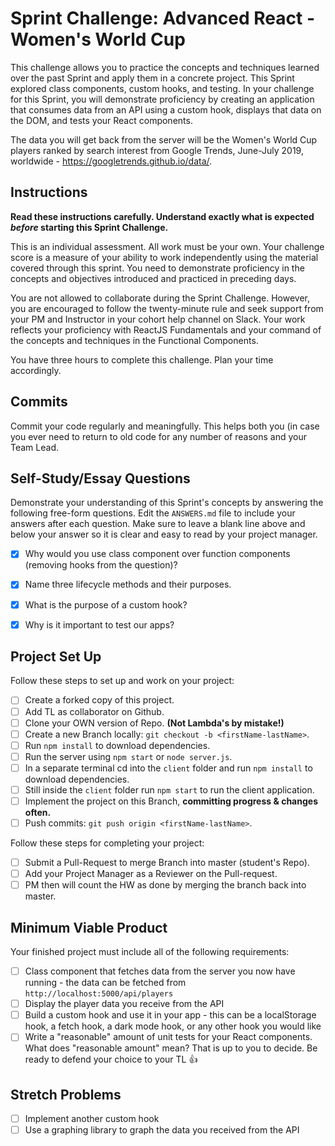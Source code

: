 # Sprint Challenge: Advanced React - Women's World Cup

This challenge allows you to practice the concepts and techniques learned over the past Sprint and apply them in a concrete project. This Sprint explored class components, custom hooks, and testing. In your challenge for this Sprint, you will demonstrate proficiency by creating an application that consumes data from an API using a custom hook, displays that data on the DOM, and tests your React components.

The data you will get back from the server will be the Women's World Cup players ranked by search interest from Google Trends, June-July 2019, worldwide - https://googletrends.github.io/data/.

## Instructions

**Read these instructions carefully. Understand exactly what is expected _before_ starting this Sprint Challenge.**

This is an individual assessment. All work must be your own. Your challenge score is a measure of your ability to work independently using the material covered through this sprint. You need to demonstrate proficiency in the concepts and objectives introduced and practiced in preceding days.

You are not allowed to collaborate during the Sprint Challenge. However, you are encouraged to follow the twenty-minute rule and seek support from your PM and Instructor in your cohort help channel on Slack. Your work reflects your proficiency with ReactJS Fundamentals and your command of the concepts and techniques in the Functional Components.

You have three hours to complete this challenge. Plan your time accordingly.

## Commits

Commit your code regularly and meaningfully. This helps both you (in case you ever need to return to old code for any number of reasons and your Team Lead.

## Self-Study/Essay Questions

Demonstrate your understanding of this Sprint's concepts by answering the following free-form questions. Edit the `ANSWERS.md` file to include your answers after each question. Make sure to leave a blank line above and below your answer so it is clear and easy to read by your project manager.

- [x] Why would you use class component over function components (removing hooks from the question)?


- [x] Name three lifecycle methods and their purposes.


- [x] What is the purpose of a custom hook?


- [x] Why is it important to test our apps?


## Project Set Up

Follow these steps to set up and work on your project:

- [ ] Create a forked copy of this project.
- [ ] Add TL as collaborator on Github.
- [ ] Clone your OWN version of Repo. **(Not Lambda's by mistake!)**
- [ ] Create a new Branch locally: `git checkout -b <firstName-lastName>`.
- [ ] Run `npm install` to download dependencies.
- [ ] Run the server using `npm start` or `node server.js`.
- [ ] In a separate terminal cd into the `client` folder and run `npm install` to download dependencies.
- [ ] Still inside the `client` folder run `npm start` to run the client application.
- [ ] Implement the project on this Branch, **committing progress & changes often.**
- [ ] Push commits: `git push origin <firstName-lastName>`.

Follow these steps for completing your project:

- [ ] Submit a Pull-Request to merge <firstName-lastName> Branch into master (student's  Repo).
- [ ] Add your Project Manager as a Reviewer on the Pull-request.
- [ ] PM then will count the HW as done by merging the branch back into master.

## Minimum Viable Product

Your finished project must include all of the following requirements:

- [ ] Class component that fetches data from the server you now have running - the data can be fetched from `http://localhost:5000/api/players`
- [ ] Display the player data you receive from the API
- [ ] Build a custom hook and use it in your app - this can be a localStorage hook, a fetch hook, a dark mode hook, or any other hook you would like
- [ ] Write a "reasonable" amount of unit tests for your React components. What does "reasonable amount" mean? That is up to you to decide. Be ready to defend your choice to your TL 👍

## Stretch Problems

- [ ] Implement another custom hook
- [ ] Use a graphing library to graph the data you received from the API
